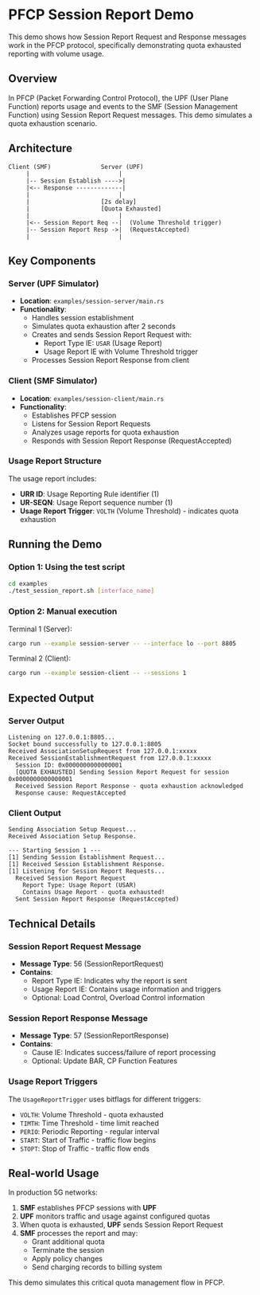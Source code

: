 # PFCP Session Report Demo

This demo shows how Session Report Request and Response messages work in the PFCP protocol, specifically demonstrating quota exhausted reporting with volume usage.

## Overview

In PFCP (Packet Forwarding Control Protocol), the UPF (User Plane Function) reports usage and events to the SMF (Session Management Function) using Session Report Request messages. This demo simulates a quota exhaustion scenario.

## Architecture

```
Client (SMF)              Server (UPF)
     |                         |
     |-- Session Establish ---->|
     |<-- Response -------------|
     |                         |
     |                    [2s delay]
     |                    [Quota Exhausted]
     |                         |
     |<-- Session Report Req --|  (Volume Threshold trigger)
     |-- Session Report Resp ->|  (RequestAccepted)
     |                         |
```

## Key Components

### Server (UPF Simulator)
- **Location**: `examples/session-server/main.rs`
- **Functionality**:
  - Handles session establishment
  - Simulates quota exhaustion after 2 seconds
  - Creates and sends Session Report Request with:
    - Report Type IE: `USAR` (Usage Report)
    - Usage Report IE with Volume Threshold trigger
  - Processes Session Report Response from client

### Client (SMF Simulator)  
- **Location**: `examples/session-client/main.rs`
- **Functionality**:
  - Establishes PFCP session
  - Listens for Session Report Requests
  - Analyzes usage reports for quota exhaustion
  - Responds with Session Report Response (RequestAccepted)

### Usage Report Structure
The usage report includes:
- **URR ID**: Usage Reporting Rule identifier (1)
- **UR-SEQN**: Usage Report sequence number (1)
- **Usage Report Trigger**: `VOLTH` (Volume Threshold) - indicates quota exhaustion

## Running the Demo

### Option 1: Using the test script
```bash
cd examples
./test_session_report.sh [interface_name]
```

### Option 2: Manual execution

Terminal 1 (Server):
```bash
cargo run --example session-server -- --interface lo --port 8805
```

Terminal 2 (Client):
```bash
cargo run --example session-client -- --sessions 1
```

## Expected Output

### Server Output
```
Listening on 127.0.0.1:8805...
Socket bound successfully to 127.0.0.1:8805
Received AssociationSetupRequest from 127.0.0.1:xxxxx
Received SessionEstablishmentRequest from 127.0.0.1:xxxxx
  Session ID: 0x0000000000000001
  [QUOTA EXHAUSTED] Sending Session Report Request for session 0x0000000000000001
  Received Session Report Response - quota exhaustion acknowledged
  Response cause: RequestAccepted
```

### Client Output
```
Sending Association Setup Request...
Received Association Setup Response.

--- Starting Session 1 ---
[1] Sending Session Establishment Request...
[1] Received Session Establishment Response.
[1] Listening for Session Report Requests...
  Received Session Report Request
    Report Type: Usage Report (USAR)
    Contains Usage Report - quota exhausted!
  Sent Session Report Response (RequestAccepted)
```

## Technical Details

### Session Report Request Message
- **Message Type**: 56 (SessionReportRequest)
- **Contains**:
  - Report Type IE: Indicates why the report is sent
  - Usage Report IE: Contains usage information and triggers
  - Optional: Load Control, Overload Control information

### Session Report Response Message  
- **Message Type**: 57 (SessionReportResponse)
- **Contains**:
  - Cause IE: Indicates success/failure of report processing
  - Optional: Update BAR, CP Function Features

### Usage Report Triggers
The `UsageReportTrigger` uses bitflags for different triggers:
- `VOLTH`: Volume Threshold - quota exhausted
- `TIMTH`: Time Threshold - time limit reached
- `PERIO`: Periodic Reporting - regular interval
- `START`: Start of Traffic - traffic flow begins
- `STOPT`: Stop of Traffic - traffic flow ends

## Real-world Usage

In production 5G networks:
1. **SMF** establishes PFCP sessions with **UPF**
2. **UPF** monitors traffic and usage against configured quotas
3. When quota is exhausted, **UPF** sends Session Report Request
4. **SMF** processes the report and may:
   - Grant additional quota
   - Terminate the session
   - Apply policy changes
   - Send charging records to billing system

This demo simulates this critical quota management flow in PFCP.